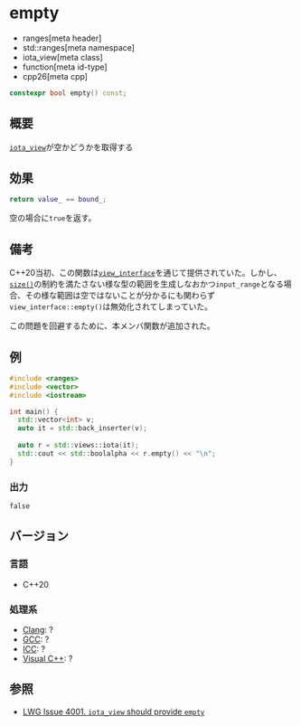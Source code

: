 # empty
* ranges[meta header]
* std::ranges[meta namespace]
* iota_view[meta class]
* function[meta id-type]
* cpp26[meta cpp]

```cpp
constexpr bool empty() const;
```

## 概要

[`iota_view`](../iota_view.md)が空かどうかを取得する

## 効果

```cpp
return value_ == bound_;
```

空の場合に`true`を返す。

## 備考

C++20当初、この関数は[`view_interface`](/reference/ranges/view_interface.md)を通じて提供されていた。しかし、[`size()`](size.md)の制約を満たさない様な型の範囲を生成しなおかつ`input_range`となる場合、その様な範囲は空ではないことが分かるにも関わらず`view_interface::empty()`は無効化されてしまっていた。

この問題を回避するために、本メンバ関数が追加された。

## 例
```cpp example
#include <ranges>
#include <vector>
#include <iostream>

int main() {
  std::vector<int> v;
  auto it = std::back_inserter(v);
  
  auto r = std::views::iota(it);
  std::cout << std::boolalpha << r.empty() << "\n";
}
```

### 出力
```
false
```

## バージョン
### 言語
- C++20

### 処理系
- [Clang](/implementation.md#clang): ?
- [GCC](/implementation.md#gcc): ?
- [ICC](/implementation.md#icc): ?
- [Visual C++](/implementation.md#visual_cpp): ?

## 参照

- [LWG Issue 4001. `iota_view` should provide `empty`](https://cplusplus.github.io/LWG/issue4001)
